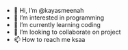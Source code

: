 - 👋 Hi, I’m @kayasmeenah
- 👀 I’m interested in programming
- 🌱 I’m currently learning coding
- 💞️ I’m looking to collaborate on project
- 📫 How to reach me ksaa

<!---
kayasmeenah/kayasmeenah is a ✨ special ✨ repository because its `README.md` (this file) appears on your GitHub profile.
You can click the Preview link to take a look at your changes.
--->
